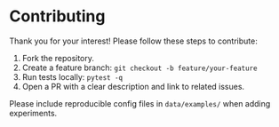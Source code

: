 # Contributing

Thank you for your interest! Please follow these steps to contribute:

1. Fork the repository.
2. Create a feature branch: `git checkout -b feature/your-feature`
3. Run tests locally: `pytest -q`
4. Open a PR with a clear description and link to related issues.

Please include reproducible config files in `data/examples/` when adding experiments.
